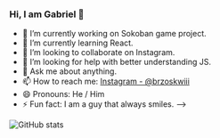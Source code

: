 ### Hi, I am Gabriel 👋
- 🔭 I’m currently working on Sokoban game project.
- 🌱 I’m currently learning React.
- 👯 I’m looking to collaborate on Instagram.
- 🤔 I’m looking for help with better understanding JS.
- 💬 Ask me about anything.
- 📫 How to reach me: <a href="https://www.instagram.com/brzoskwiii/" rel="nofollow">Instagram - @brzoskwiii</a>
- 😄 Pronouns: He / Him
- ⚡ Fun fact: I am a guy that always smiles.
-->
<img src="https://github-readme-stats.vercel.app/api?username=JavaDevelopement&&show_icons=true&title_color=ffffff&icon_color=bb2acf&text_color=daf7dc&bg_color=151515" alt="GitHub stats">

